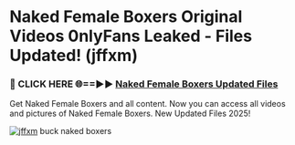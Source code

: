 # Naked Female Boxers Original Videos 0nlyFans Leaked - Files Updated! (jffxm)

<h3>🔴 CLICK HERE 🌐==►► <a href="https://tinyurl.com/yckcrads" rel="nofollow">Naked Female Boxers Updated Files</a></h3>

Get Naked Female Boxers and all content. Now you can access all videos and pictures of Naked Female Boxers. New Updated Files 2025!

[![jffxm](https://i.imgur.com/hpKpOFt.gif)](https://tinyurl.com/yckcrads)
buck naked boxers